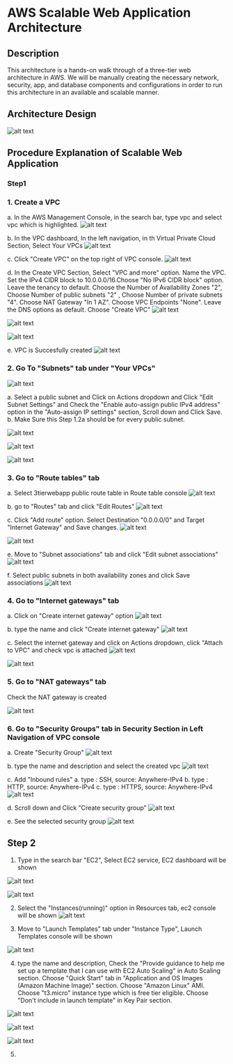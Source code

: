 # AWS Scalable Web Application Architecture

## Description
This architecture is a hands-on walk through of a three-tier web architecture in AWS. We will be manually creating the necessary network, security, app, and database components and configurations in order to run this architecture in an available and scalable manner.

## Architecture Design
![alt text](image.png)

## Procedure Explanation of Scalable Web Application
### Step1
### 1. Create a VPC
   a. In the AWS Management Console, in the search bar, type vpc and select vpc which is highlighted.
![alt text](vpc.png)

   b. In the VPC dashboard, In the left navigation, in th Virtual Private Cloud Section, Select Your VPCs
![alt text](vpcdashboard.png)

   c. Click "Create VPC" on the top right of VPC console.
![alt text](<vpc create.png>)

   d. In the Create VPC Section, Select "VPC and more" option. Name the VPC. Set the IPv4 CIDR block to   10.0.0.0/16.Choose "No IPv6 CIDR block" option. Leave the tenancy to default. Choose the Number of Availability Zones "2", Choose Number of public subnets "2" , Choose Number of private subnets "4".
   Choose NAT Gateway "In 1 AZ". Choose VPC Endpoints "None". Leave the DNS options as default.
   Choose "Create VPC"
![alt text](<create vpc section.png>)

![alt text](<create vpc1.png>)

![alt text](<create vpc2.png>)

   e. VPC is Succesfully created
![alt text](vpcfinal.png)

### 2. Go To "Subnets" tab under "Your VPCs"

![alt text](subnets.png)

a. Select a public subnet and Click on Actions dropdown and Click "Edit Subnet Settings" and 
Check the "Enable auto-assign public IPv4 address" option in the "Auto-assign IP settings" section, Scroll down and Click Save.
b. Make Sure this Step 1.2a should be for every public subnet.

![alt text](publicsubnetselect1.png)

![alt text](<edit subnet.png>)

![alt text](<public subnet save.png>)

### 3. Go to "Route tables" tab
a. Select 3tierwebapp public route table in Route table console
![alt text](3tierprt.png)

b. go to "Routes" tab and click "Edit Routes"
![alt text](3tierroutesedit.png)

c. Click "Add route" option. Select Destination "0.0.0.0/0" and Target "Internet Gateway" and Save changes.
![alt text](3tieraddroute.png)

![alt text](3tierrouteadded.png)

e. Move to "Subnet associations" tab and click "Edit subnet associations"
![alt text](3tiersubnetassociates.png)

f. Select public subnets in both availability zones and click Save associations
![alt text](3tieraddsubnetassociates.png)


### 4. Go to "Internet gateways" tab
a. Click on "Create internet gateway" option
![alt text](3tierigw.png)

b. type the name and click "Create internet gateway"
![alt text](igwcreate.png)

c. Select the internet gateway and click on Actions dropdown, click "Attach to VPC" and check vpc is
attached
![alt text](igwvpc.png)

![alt text](igwcheck.png)


### 5. Go to "NAT gateways" tab
Check the NAT gateway is created

![alt text](natgw.png)

### 6. Go to "Security Groups" tab in Security Section in Left Navigation of VPC console
a. Create "Security Group"
![alt text](sgconsole.png)

b. type the name and description and select the created vpc
![alt text](securitygroup.png)

c. Add "Inbound rules"
   a. type : SSH, source: Anywhere-IPv4
   b. type : HTTP, source: Anywhere-IPv4
   c. type : HTTPS, source: Anywhere-IPv4
![alt text](sginbound.png)

d. Scroll down and Click "Create security group"
![alt text](clicksg.png)

e. See the selected security group
![alt text](sgsconsole.png)


## Step 2

1. Type in the search bar "EC2", Select EC2 service, EC2 dashboard will be shown

![alt text](ec2search.png)

![alt text](ec2dashboard.png)

2. Select the "Instances(running)" option in Resources tab, ec2 console will be shown
![alt text](ec2console.png)

3. Move to "Launch Templates" tab under "Instance Type", Launch Templates console will be shown

![alt text](launchtemplate.png)

4. type the name and description, Check the "Provide guidance to help me set up a template that I can use with EC2 Auto Scaling" in Auto Scaling section. Choose "Quick Start" tab in "Application and OS Images (Amazon Machine Image)" section. Choose "Amazon Linux" AMI. Choose "t3.micro" instance type which is free tier eligible. Choose "Don't include in launch template" in Key Pair section.

![alt text](launchtemplatecreate.png)

![alt text](launchtemplateAMI.png)

![alt text](launchtemplateinstancetype.png)

5. 

